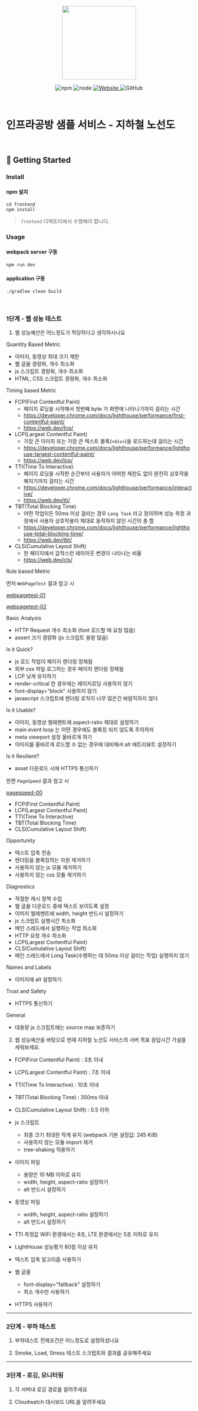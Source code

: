 <p align="center">
    <img width="200px;" src="https://raw.githubusercontent.com/woowacourse/atdd-subway-admin-frontend/master/images/main_logo.png"/>
</p>
<p align="center">
  <img alt="npm" src="https://img.shields.io/badge/npm-%3E%3D%205.5.0-blue">
  <img alt="node" src="https://img.shields.io/badge/node-%3E%3D%209.3.0-blue">
  <a href="https://edu.nextstep.camp/c/R89PYi5H" alt="nextstep atdd">
    <img alt="Website" src="https://img.shields.io/website?url=https%3A%2F%2Fedu.nextstep.camp%2Fc%2FR89PYi5H">
  </a>
  <img alt="GitHub" src="https://img.shields.io/github/license/next-step/atdd-subway-service">
</p>

<br>

# 인프라공방 샘플 서비스 - 지하철 노선도

<br>

## 🚀 Getting Started

### Install
#### npm 설치
```
cd frontend
npm install
```
> `frontend` 디렉토리에서 수행해야 합니다.

### Usage
#### webpack server 구동
```
npm run dev
```
#### application 구동
```
./gradlew clean build
```
<br>


### 1단계 - 웹 성능 테스트
1. 웹 성능예산은 어느정도가 적당하다고 생각하시나요

Quantity Based Metric

- 이미지, 동영상 최대 크기 제한
- 웹 글꼴 경량화, 개수 최소화
- js 스크립트 경량화, 개수 최소화
- HTML, CSS 스크립트 경량화, 개수 최소화

Timing based Metric

- FCP(First Contentful Paint)
  - 페이지 로딩을 시작해서 첫번째 byte 가 화면에 나타나기까지 걸리는 시간
  - https://developer.chrome.com/docs/lighthouse/performance/first-contentful-paint/
  - https://web.dev/fcp/
- LCP(Largest Contentful Paint)
  - 가장 큰 이미지 또는 가장 큰 텍스트 블록(`<div>`)을 로드하는데 걸리는 시간
  - https://developer.chrome.com/docs/lighthouse/performance/lighthouse-largest-contentful-paint/
  - https://web.dev/lcp/
- TTI(Time To Interactive)
  - 페이지 로딩을 시작한 순간부터 사용자가 어떠한 제한도 없이 완전히 상호작용해지기까지 걸리는 시간
  - https://developer.chrome.com/docs/lighthouse/performance/interactive/
  - https://web.dev/tti/
- TBT(Total Blocking Time)
  - 어떤 작업이든 50ms 이상 걸리는 경우 `Long Task` 라고 정의하며 성능 측정 과정에서 사용자 상호작용이 제대로 동작하지 않던 시간의 총 합
  - https://developer.chrome.com/docs/lighthouse/performance/lighthouse-total-blocking-time/
  - https://web.dev/tbt/
- CLS(Cumulative Layout Shift)
  - 한 페이지에서 갑작스런 레이아웃 변경이 나타나는 비율
  - https://web.dev/cls/

Rule based Metric

먼저 `WebPageTest` 결과 참고 시

[webpagetest-01](./photo/webpagetest-capture-01.jpg)

[webpagetest-02](./photo/webpagetest-capture-02.jpg)

Basic Analysis

- HTTP Request 개수 최소화 (font 로드할 때 요청 많음)
- assert 크기 경량화 (js 스크립트 용량 많음)

Is it Quick?

- js 로드 작업이 페이지 렌더링 정체됨
- 외부 css 파일 로그하는 경우 페이지 렌더링 정체됨
- LCP 낮게 유지하기
- render-critical 한 경우에는 레이지로딩 사용하지 않기
- font-display="block" 사용하지 않기
- javascript 스크립트에 렌더링 로직이 너무 많은건 바람직하지 않다

Is it Usable?

- 이미지, 동영상 엘레멘트에 aspect-ratio 제대로 설정하기
- main event loop 는 어떤 경우에도 블록킹 되지 않도록 주의하자
- meta viewport 설정 올바르게 하기
- 이미지를 올바르게 로드할 수 없는 경우에 대비해서 alt 애트리뷰트 설정하기

Is it Resilient?

- asset 다운로드 시에 HTTPS 통신하기

한편 `PageSpeed` 결과 참고 시

[pagespeed-00](./photo/pagespeed-capture.jpg)

- FCP(First Contentful Paint)
- LCP(Largest Contentful Paint)
- TTI(Time To Interactive)
- TBT(Total Blocking Time)
- CLS(Cumulative Layout Shift)

Opportunity

- 텍스트 압축 전송
- 렌더링을 블록킹하는 자원 제거하기
- 사용하지 않는 js 모듈 제거하기
- 사용하지 않는 css 모듈 제거하기

Diagnostics

- 적절한 캐시 정책 수립
- 웹 글꼴 다운로드 중에 텍스트 보이도록 설정
- 이미지 엘레멘트에 width, height 반드시 설정하기
- js 스크립트 실행시간 최소화
- 메인 스레드에서 실행하는 작업 최소화
- HTTP 요청 개수 최소화
- LCP(Largest Contentful Paint)
- CLS(Cumulative Layout Shift)
- 메인 스레드에서 Long Task(수행하는 데 50ms 이상 걸리는 작업) 실행하지 않기

Names and Labels

- 이미지에 alt 설정하기

Trust and Safety

- HTTPS 통신하기

General

- 대용량 js 스크립트에는 source map 보존하기

2. 웹 성능예산을 바탕으로 현재 지하철 노선도 서비스의 서버 목표 응답시간 가설을 세워보세요.

- FCP(First Contentful Paint) : 3초 이내
- LCP(Largest Contentful Paint) : 7초 이내
- TTI(Time To Interactive) : 10초 이내
- TBT(Total Blocking Time) : 350ms 이내
- CLS(Cumulative Layout Shift) : 0.5 이하

- js 스크립트
  - 최종 크기 최대한 작게 유지 (webpack 기본 설정값: 245 KiB)
  - 사용하지 않는 모듈 import 제거
  - tree-shaking 적용하기
- 이미지 파일
  - 용량은 10 MB 이하로 유지
  - width, height, aspect-ratio 설정하기
  - alt 반드시 설정하기
- 동영상 파일
  - width, height, aspect-ratio 설정하기
  - alt 반드시 설정하기
- TTI 측정값 WiFi 환경에서는 8초, LTE 환경에서는 5초 이하로 유지
- LightHouse 성능평가 80점 이상 유지
- 텍스트 압축 알고리즘 사용하기
- 웹 글꼴
  - font-display="fallback" 설정하기
  - 최소 개수만 사용하기
- HTTPS 사용하기

---

### 2단계 - 부하 테스트 
1. 부하테스트 전제조건은 어느정도로 설정하셨나요

2. Smoke, Load, Stress 테스트 스크립트와 결과를 공유해주세요

---

### 3단계 - 로깅, 모니터링
1. 각 서버내 로깅 경로를 알려주세요

2. Cloudwatch 대시보드 URL을 알려주세요
